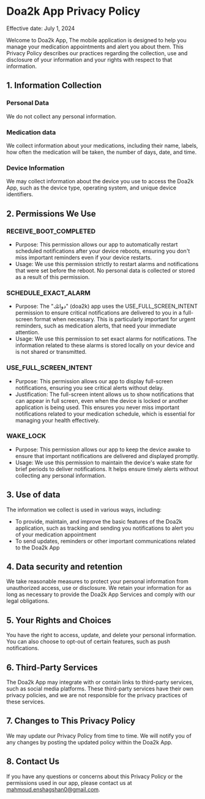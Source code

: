 # Doa2k App Privacy Policy
Effective date: July 1, 2024

Welcome to Doa2k App, The mobile application is designed to help you manage your medication appointments and alert you about them. This Privacy Policy describes our practices regarding the collection, use and disclosure of your information and your rights with respect to that information.

## 1. Information Collection
### Personal Data
We do not collect any personal information.

### Medication data
We collect information about your medications, including their name, labels, how often the medication will be taken, the number of days, date, and time.

### Device Information
We may collect information about the device you use to access the Doa2k App, such as the device type, operating system, and unique device identifiers.

## 2. Permissions We Use
### RECEIVE_BOOT_COMPLETED
- Purpose: This permission allows our app to automatically restart scheduled notifications after your device reboots, ensuring you don't miss important reminders even if your device restarts.
- Usage: We use this permission strictly to restart alarms and notifications that were set before the reboot. No personal data is collected or stored as a result of this permission.

### SCHEDULE_EXACT_ALARM
- Purpose:  The "دوائك" (doa2k) app uses the USE_FULL_SCREEN_INTENT permission to ensure critical notifications are delivered to you in a full-screen format when necessary. This is particularly important for urgent reminders, such as medication alerts, that need your immediate attention.
- Usage: We use this permission to set exact alarms for notifications. The information related to these alarms is stored locally on your device and is not shared or transmitted.

### USE_FULL_SCREEN_INTENT
- Purpose: This permission allows our app to display full-screen notifications, ensuring you see critical alerts without delay.
- Justification: The full-screen intent allows us to show notifications that can appear in full screen, even when the device is locked or another application is being used. This ensures you never miss important notifications related to your medication schedule, which is essential for managing your health effectively.

### WAKE_LOCK
- Purpose: This permission allows our app to keep the device awake to ensure that important notifications are delivered and displayed promptly.
- Usage: We use this permission to maintain the device's wake state for brief periods to deliver notifications. It helps ensure timely alerts without collecting any personal information.

## 3. Use of data
The information we collect is used in various ways, including:
- To provide, maintain, and improve the basic features of the Doa2k application, such as tracking and sending you notifications to alert you of your medication appointment
- To send updates, reminders or other important communications related to the Doa2k App

## 4. Data security and retention
We take reasonable measures to protect your personal information from unauthorized access, use or disclosure. We retain your information for as long as necessary to provide the Doa2k App Services and comply with our legal obligations.

## 5. Your Rights and Choices
You have the right to access, update, and delete your personal information. You can also choose to opt-out of certain features, such as push notifications.

## 6. Third-Party Services
The Doa2k App may integrate with or contain links to third-party services, such as social media platforms. These third-party services have their own privacy policies, and we are not responsible for the privacy practices of these services.

## 7. Changes to This Privacy Policy
We may update our Privacy Policy from time to time. We will notify you of any changes by posting the updated policy within the Doa2k App.

## 8. Contact Us
If you have any questions or concerns about this Privacy Policy or the permissions used in our app, please contact us at mahmoud.enshagshan0@gmail.com.
